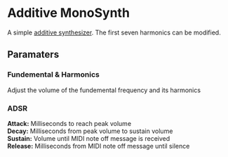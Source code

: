 Additive MonoSynth
==================

A simple [additive synthesizer](https://en.wikipedia.org/wiki/Additive_synthesis). The first seven harmonics can be modified.

Paramaters
----------

### Fundemental & Harmonics

Adjust the volume of the fundemental frequency and its harmonics

### ADSR

**Attack:** Milliseconds to reach peak volume  
**Decay:** Milliseconds from peak volume to sustain volume  
**Sustain:** Volume until MIDI note off message is received  
**Release:** Milliseconds from MIDI note off message until silence
